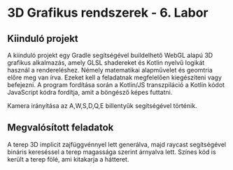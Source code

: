 # 3D Grafikus rendszerek - 6. Labor
## Kiinduló projekt
A kiinduló projekt egy Gradle segítségével buildelhető WebGL alapú 3D grafikus alkalmazás, amely GLSL shadereket és Kotlin nyelvű logikát használ a rendereléshez.
Némely matematikai alapművelet és geomtria előre meg van írva. Ezeket kell a feladatnak megfelelően kiegészíteni vagy befejezni. A program fordítása során a Kotlin/JS transzpiláció a Kotlin kódot JavaScript kódra fordítja, amit a böngésző képes futtatni.

Kamera irányítása az A,W,S,D,Q,E billentyűk segítségével történik.

## Megvalósított feladatok
A terep 3D implicit zajfüggvénnyel lett generálva, majd raycast segítségével bináris kereséssel a terep magassága szerint árnyalva lett.
Színes köd is került a terep fölé, ami kitakarja a hátteret.